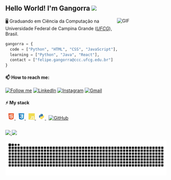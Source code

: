 ## Hello World! I'm Gangorra <img src="https://media.giphy.com/media/Mn0PsxMyaoXRu/giphy.gif" width="50" >



<img align="right" alt="GIF"
src="https://cdn.discordapp.com/attachments/868299459543592962/915577866333343744/ESGF1kX.gif" width="155" height="230" >

🖥 Graduando em Ciência da Computação na Universidade Federal de Campina Grande ([*UFCG*](https://portal.ufcg.edu.br)), Brasil.


```Python
gangorra = {
  code = ["Python", "HTML", "CSS", "JavaScript"],
  learning = ["Python", "Java", "React"],
  contact = ["felipe.gangorra@ccc.ufcg.edu.br"]
}
```

 #### 📫 How to reach me: 
 
[<img src="https://img.shields.io/github/followers/Gangorra?label=Follow%20me&style=social" height="22" title="Follow me" />](https://github.com/Gangorra) 
[<img src="https://img.shields.io/badge/-LinkedIn-%230077B5?style=for-the-badge&logo=linkedin&logoColor=white=https://www.linkedin.com/in/felipe-gangorra-0b99ab170/" height="23" title="LinkedIn" />](https://www.linkedin.com/in/felipe-gangorra-0b99ab170/)
[<img src="https://img.shields.io/badge/-Instagram-%23E4405F?style=for-the-badge&logo=instagram&logoColor=white&link=https://www.instagram.com/felipegangorra/" height="23" title="Instagram" />](https://www.instagram.com/felipegangorra/)
[<img src="https://img.shields.io/badge/Gmail-D14836?style=for-the-badge&logo=gmail&logoColor=white" height="23" title="Gmail" />](mailto:felipe.gangorra@ccc.ufcg.edu.br)

#### :zap: My stack

<p>
  &nbsp;
  <a href="https://developer.mozilla.org/en-US/docs/Web/HTML">
    <img
      src="https://raw.githubusercontent.com/devicons/devicon/master/icons/html5/html5-original.svg"
      alt="HTML"
      title="HTML"
      height="20px"
    />
  </a>
  &nbsp;
  <a href="https://developer.mozilla.org/en-US/docs/Web/CSS">
    <img
      src="https://raw.githubusercontent.com/devicons/devicon/master/icons/css3/css3-original.svg"
      alt="CSS"
      title="CSS"
      height="20px"
    />
  </a>
  &nbsp;
  <a href="https://developer.mozilla.org/en-US/docs/Web/JavaScript">
    <img
      src="https://raw.githubusercontent.com/devicons/devicon/master/icons/javascript/javascript-plain.svg"
      alt="JavaScript"
      title="JavaScript"
      height="20px"
    />
  </a>
  &nbsp;
  <a href="https://developer.mozilla.org/en-US/docs/Glossary/Python">
    <img
      src="https://raw.githubusercontent.com/devicons/devicon/master/icons/python/python-original.svg"
      alt="JavaScript"
      title="JavaScript"
      height="20px"
    />
  </a>
  &nbsp;
  <a href="https://github.com/about">
    <img
      src="https://cdn-icons-png.flaticon.com/512/25/25231.png"
      alt="GitHub"
      title="GitHub"
      height="20px"
    />
  </a>
  
</p>

##

<div>
  <a href="https://github.com/Gangorra">
  <img height="152em" src="https://github-readme-stats.vercel.app/api?username=Gangorra&show_icons=true&theme=ocean_dark&include_all_commits=true&count_private=true" style="max-width: 80%;"/>
  <img height="152em" src="https://github-readme-stats.vercel.app/api/top-langs/?username=Gangorra&layout=compact&langs_count=7&theme=ocean_dark" style="max-width: 80%;"/>
</div>
 
  ![Snake animation](https://github.com/Gangorra/Gangorra/blob/output/github-contribution-grid-snake.svg)
  
</div>
